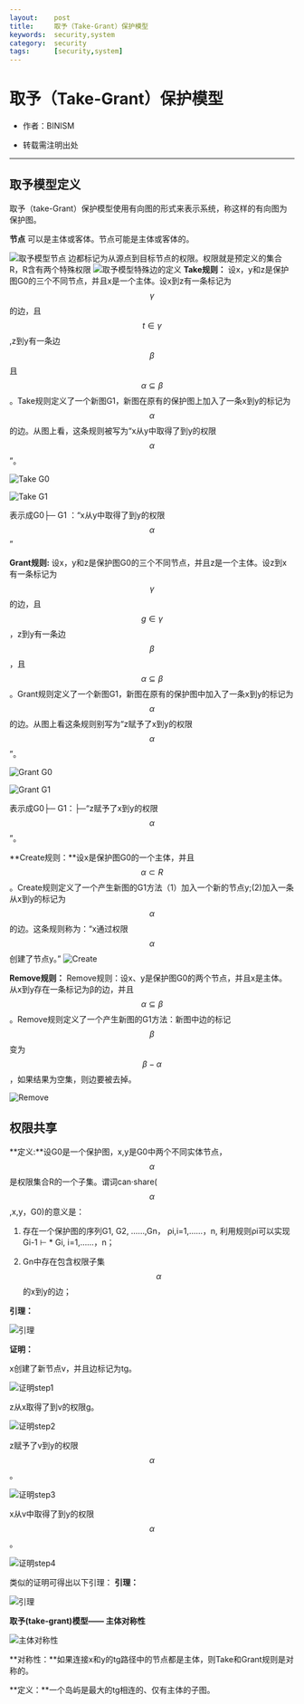 ```yaml
---
layout:    post
title:     取予（Take-Grant）保护模型
keywords:  security,system
category:  security
tags:      [security,system]
---
```

# 取予（Take-Grant）保护模型

* 作者：BINISM

* 转载需注明出处

---

## 取予模型定义
取予（take-Grant）保护模型使用有向图的形式来表示系统，称这样的有向图为保护图。

**节点**
可以是主体或客体。节点可能是主体或客体的。


![取予模型节点](/images/images/security/take-grant-pic1.png)
边都标记为从源点到目标节点的权限。权限就是预定义的集合R，R含有两个特殊权限
![取予模型特殊边的定义](/images/images/security/take-grant-pic2.png)
**Take规则：**
设x，y和z是保护图G0的三个不同节点，并且x是一个主体。设x到z有一条标记为  $$ \gamma $$  的边，且  $$ t\in\gamma $$  ,z到y有一条边  $$ \beta $$  且  $$ \alpha\subseteq\beta $$  。Take规则定义了一个新图G1，新图在原有的保护图上加入了一条x到y的标记为  $$ \alpha $$  的边。从图上看，这条规则被写为“x从y中取得了到y的权限  $$ \alpha $$  ”。

![Take G0](/images/images/security/take-grant-pic3.png) 

![Take G1](/images/images/security/take-grant-pic4.png)

表示成G0├─ G1 ：“x从y中取得了到y的权限  $$ \alpha $$  ”

**Grant规则:**
设x，y和z是保护图G0的三个不同节点，并且z是一个主体。设z到x有一条标记为  $$ \gamma $$  的边，且  $$ g\in\gamma $$  ，z到y有一条边  $$ \beta $$  ，且  $$ \alpha\subseteq\beta $$  。Grant规则定义了一个新图G1，新图在原有的保护图中加入了一条x到y的标记为  $$ \alpha $$  的边。从图上看这条规则别写为“z赋予了x到y的权限  $$ \alpha $$  ”。

![Grant G0](/images/images/security/take-grant-pic5.png)

![Grant G1](/images/images/security/take-grant-pic6.png)

表示成G0├─ G1：├─“z赋予了x到y的权限  $$ \alpha $$  ”。

**Create规则：**设x是保护图G0的一个主体，并且  $$ \alpha\subset R $$  。Create规则定义了一个产生新图的G1方法（1）加入一个新的节点y;(2)加入一条从x到y的标记为  $$ \alpha $$  的边。这条规则称为：“x通过权限  $$ \alpha $$  创建了节点y。”
![Create](/images/images/security/take-grant-pic7.png)

**Remove规则：** Remove规则：设x、y是保护图G0的两个节点，并且x是主体。从x到y存在一条标记为β的边，并且  $$ \alpha\subseteq\beta $$  。Remove规则定义了一个产生新图的G1方法：新图中边的标记  $$ \beta $$ 变为 $$ β-α $$  ，如果结果为空集，则边要被去掉。

![Remove](/images/images/security/take-grant-pic16.png)

## 权限共享
**定义:**设G0是一个保护图，x,y是G0中两个不同实体节点，  $$ \alpha $$  是权限集合R的一个子集。谓词can·share(  $$ \alpha $$  ,x,y，G0)的意义是：
1. 存在一个保护图的序列G1, G2, ……,Gn， ρi,i=1,……，n, 利用规则ρi可以实现Gi-1 ⊢ * Gi, i=1,……，n；

1. Gn中存在包含权限子集  $$ \alpha $$  的x到y的边；

**引理：**

![引理](/images/images/security/take-grant-pic9.png)

**证明：**

x创建了新节点v，并且边标记为tg。

![证明step1](/images/images/security/take-grant-pic10.png)

z从x取得了到v的权限g。

![证明step2](/images/images/security/take-grant-pic11.png)

z赋予了v到y的权限  $$ \alpha $$  。

![证明step3](/images/images/security/take-grant-pic12.png)

x从v中取得了到y的权限  $$ \alpha $$  。

![证明step4](/images/images/security/take-grant-pic13.png)

类似的证明可得出以下引理：
**引理：**

![引理](/images/images/security/take-grant-pic14.png)

**取予(take-grant)模型—— 主体对称性**

![主体对称性](/images/images/security/take-grant-pic15.png)

**对称性：**如果连接x和y的tg路径中的节点都是主体，则Take和Grant规则是对称的。

**定义：**一个岛屿是最大的tg相连的、仅有主体的子图。

